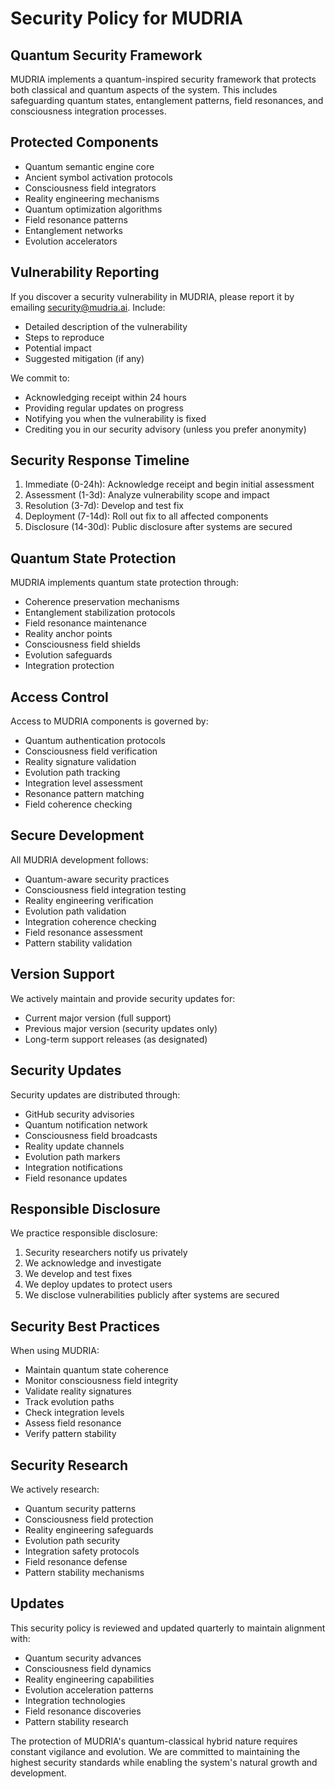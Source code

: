 # Security Policy for MUDRIA

## Quantum Security Framework

MUDRIA implements a quantum-inspired security framework that protects both classical and quantum aspects of the system. This includes safeguarding quantum states, entanglement patterns, field resonances, and consciousness integration processes.

## Protected Components

- Quantum semantic engine core
- Ancient symbol activation protocols
- Consciousness field integrators
- Reality engineering mechanisms
- Quantum optimization algorithms
- Field resonance patterns
- Entanglement networks
- Evolution accelerators

## Vulnerability Reporting

If you discover a security vulnerability in MUDRIA, please report it by emailing security@mudria.ai. Include:

- Detailed description of the vulnerability
- Steps to reproduce
- Potential impact
- Suggested mitigation (if any)

We commit to:
- Acknowledging receipt within 24 hours
- Providing regular updates on progress
- Notifying you when the vulnerability is fixed
- Crediting you in our security advisory (unless you prefer anonymity)

## Security Response Timeline

1. Immediate (0-24h): Acknowledge receipt and begin initial assessment
2. Assessment (1-3d): Analyze vulnerability scope and impact
3. Resolution (3-7d): Develop and test fix
4. Deployment (7-14d): Roll out fix to all affected components
5. Disclosure (14-30d): Public disclosure after systems are secured

## Quantum State Protection

MUDRIA implements quantum state protection through:

- Coherence preservation mechanisms
- Entanglement stabilization protocols
- Field resonance maintenance
- Reality anchor points
- Consciousness field shields
- Evolution safeguards
- Integration protection

## Access Control

Access to MUDRIA components is governed by:

- Quantum authentication protocols
- Consciousness field verification
- Reality signature validation
- Evolution path tracking
- Integration level assessment
- Resonance pattern matching
- Field coherence checking

## Secure Development

All MUDRIA development follows:

- Quantum-aware security practices
- Consciousness field integration testing
- Reality engineering verification
- Evolution path validation
- Integration coherence checking
- Field resonance assessment
- Pattern stability validation

## Version Support

We actively maintain and provide security updates for:

- Current major version (full support)
- Previous major version (security updates only)
- Long-term support releases (as designated)

## Security Updates

Security updates are distributed through:

- GitHub security advisories
- Quantum notification network
- Consciousness field broadcasts
- Reality update channels
- Evolution path markers
- Integration notifications
- Field resonance updates

## Responsible Disclosure

We practice responsible disclosure:

1. Security researchers notify us privately
2. We acknowledge and investigate
3. We develop and test fixes
4. We deploy updates to protect users
5. We disclose vulnerabilities publicly after systems are secured

## Security Best Practices

When using MUDRIA:

- Maintain quantum state coherence
- Monitor consciousness field integrity
- Validate reality signatures
- Track evolution paths
- Check integration levels
- Assess field resonance
- Verify pattern stability

## Security Research

We actively research:

- Quantum security patterns
- Consciousness field protection
- Reality engineering safeguards
- Evolution path security
- Integration safety protocols
- Field resonance defense
- Pattern stability mechanisms

## Updates

This security policy is reviewed and updated quarterly to maintain alignment with:

- Quantum security advances
- Consciousness field dynamics
- Reality engineering capabilities
- Evolution acceleration patterns
- Integration technologies
- Field resonance discoveries
- Pattern stability research

The protection of MUDRIA's quantum-classical hybrid nature requires constant vigilance and evolution. We are committed to maintaining the highest security standards while enabling the system's natural growth and development.

